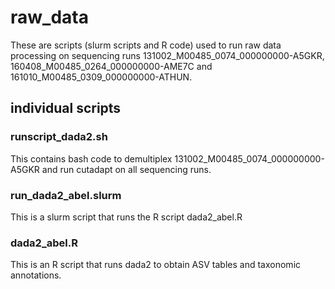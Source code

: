 # raw_data
These are scripts (slurm scripts and R code) used to run raw data processing on sequencing runs 131002_M00485_0074_000000000-A5GKR, 160408_M00485_0264_000000000-AME7C and 161010_M00485_0309_000000000-ATHUN. 

## individual scripts
### runscript_dada2.sh
This contains bash code to demultiplex 131002_M00485_0074_000000000-A5GKR and run cutadapt on all sequencing runs.

### run_dada2_abel.slurm 
This is a slurm script that runs the R script dada2_abel.R

### dada2_abel.R 
This is an R script that runs dada2 to obtain ASV tables and taxonomic annotations.

